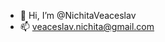 - 👋 Hi, I’m @NichitaVeaceslav
- 📫 veaceslav.nichita@gmail.com

<!---
NichitaVeaceslav/NichitaVeaceslav is a ✨ special ✨ repository because its `README.md` (this file) appears on your GitHub profile.
You can click the Preview link to take a look at your changes.
--->
